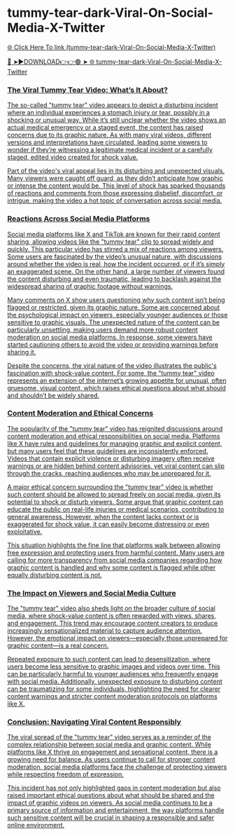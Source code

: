 # tummy-tear-dark-Viral-On-Social-Media-X-Twitter

<a href="https://fifa55ballz.com/ytdtcgtr"> 🌐 Click Here To link (tummy-tear-dark-Viral-On-Social-Media-X-Twitter)

🔴 ➤►DOWNLOAD👉👉🟢 ➤  <a href="https://fifa55ballz.com/ytdtcgtr"> 🌐 tummy-tear-dark-Viral-On-Social-Media-X-Twitter

### The Viral Tummy Tear Video: What’s It About?

The so-called "tummy tear" video appears to depict a disturbing incident where an individual experiences a stomach injury or tear, possibly in a shocking or unusual way. While it’s still unclear whether the video shows an actual medical emergency or a staged event, the content has raised concerns due to its graphic nature. As with many viral videos, different versions and interpretations have circulated, leading some viewers to wonder if they’re witnessing a legitimate medical incident or a carefully staged, edited video created for shock value.

Part of the video's viral appeal lies in its disturbing and unexpected visuals. Many viewers were caught off guard, as they didn’t anticipate how graphic or intense the content would be. This level of shock has sparked thousands of reactions and comments from those expressing disbelief, discomfort, or intrigue, making the video a hot topic of conversation across social media.

### Reactions Across Social Media Platforms

Social media platforms like X and TikTok are known for their rapid content sharing, allowing videos like the "tummy tear" clip to spread widely and quickly. This particular video has stirred a mix of reactions among viewers. Some users are fascinated by the video’s unusual nature, with discussions around whether the video is real, how the incident occurred, or if it’s simply an exaggerated scene. On the other hand, a large number of viewers found the content disturbing and even traumatic, leading to backlash against the widespread sharing of graphic footage without warnings.

Many comments on X show users questioning why such content isn’t being flagged or restricted, given its graphic nature. Some are concerned about the psychological impact on viewers, especially younger audiences or those sensitive to graphic visuals. The unexpected nature of the content can be particularly unsettling, making users demand more robust content moderation on social media platforms. In response, some viewers have started cautioning others to avoid the video or providing warnings before sharing it. 

Despite the concerns, the viral nature of the video illustrates the public's fascination with shock-value content. For some, the "tummy tear" video represents an extension of the internet’s growing appetite for unusual, often gruesome, visual content, which raises ethical questions about what should and shouldn’t be widely shared.

### Content Moderation and Ethical Concerns

The popularity of the "tummy tear" video has reignited discussions around content moderation and ethical responsibilities on social media. Platforms like X have rules and guidelines for managing graphic and explicit content, but many users feel that these guidelines are inconsistently enforced. Videos that contain explicit violence or disturbing imagery often receive warnings or are hidden behind content advisories, yet viral content can slip through the cracks, reaching audiences who may be unprepared for it.

A major ethical concern surrounding the "tummy tear" video is whether such content should be allowed to spread freely on social media, given its potential to shock or disturb viewers. Some argue that graphic content can educate the public on real-life injuries or medical scenarios, contributing to general awareness. However, when the content lacks context or is exaggerated for shock value, it can easily become distressing or even exploitative.

This situation highlights the fine line that platforms walk between allowing free expression and protecting users from harmful content. Many users are calling for more transparency from social media companies regarding how graphic content is handled and why some content is flagged while other equally disturbing content is not.

### The Impact on Viewers and Social Media Culture

The "tummy tear" video also sheds light on the broader culture of social media, where shock-value content is often rewarded with views, shares, and engagement. This trend may encourage content creators to produce increasingly sensationalized material to capture audience attention. However, the emotional impact on viewers—especially those unprepared for graphic content—is a real concern. 

Repeated exposure to such content can lead to desensitization, where users become less sensitive to graphic images and videos over time. This can be particularly harmful to younger audiences who frequently engage with social media. Additionally, unexpected exposure to disturbing content can be traumatizing for some individuals, highlighting the need for clearer content warnings and stricter content moderation protocols on platforms like X.

### Conclusion: Navigating Viral Content Responsibly

The viral spread of the "tummy tear" video serves as a reminder of the complex relationship between social media and graphic content. While platforms like X thrive on engagement and sensational content, there is a growing need for balance. As users continue to call for stronger content moderation, social media platforms face the challenge of protecting viewers while respecting freedom of expression.

This incident has not only highlighted gaps in content moderation but also raised important ethical questions about what should be shared and the impact of graphic videos on viewers. As social media continues to be a primary source of information and entertainment, the way platforms handle such sensitive content will be crucial in shaping a responsible and safer online environment.

